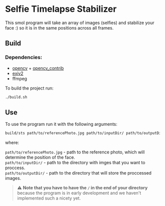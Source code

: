 # Selfie Timelapse Stabilizer

This smol program will take an array of images (selfies) and stabilize your face :) so it is in the same positions across all frames.

## Build

### Dependencies:
- [opencv](https://github.com/opencv/opencv) + [opencv_contrib](https://github.com/opencv/opencv_contrib)
- [exiv2](https://github.com/Exiv2/exiv2)
- ffmpeg

To build the project run:
```sh
./build.sh
```
## Use

To use the program run it with the following arguments:
```sh
build/sts path/to/referencePhoto.jpg path/to/inputDir/ path/to/outputDir/
```
where:

`path/to/referencePhoto.jpg` - path to the reference photo, which will determine the position of the face.<br/>
`path/to/inputDir/` - path to the directory with imges that you want to proccess.<br/>
`path/to/outputDir/` - path to the directory that will store the proccessed images.<br/>

> :warning: **Note that you have to have the `/` in the end of your directory** because the program is in early development and we haven't implemented such a nicety yet.